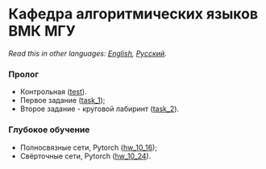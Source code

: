 # Кафедра алгоритмических языков ВМК МГУ

*Read this in other languages: [English](README.md), [Русский](README.ru.md).*

### Пролог
- Контрольная ([test](./prolog/test)).
- Первое задание ([task_1](./prolog/task_1));
- Второе задание - круговой лабиринт ([task_2](./prolog/task_2)).

### Глубокое обучение
- Полносвязные сети, Pytorch ([hw_10_16](./deep_learning/hw_10_16));
- Свёрточные сети, Pytorch ([hw_10_24](./deep_learning/hw_10_24)).
